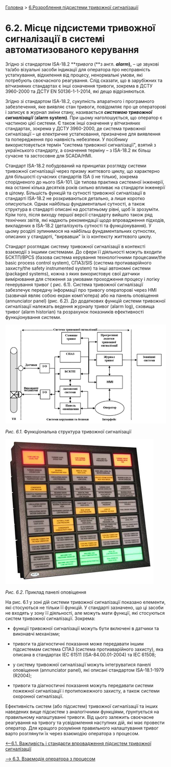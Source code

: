 [Головна](README.md) > [6.Розроблення підсистеми тривожної сигналізації](6.md)

# 6.2. Місце підсистеми тривожної сигналізації в системі автоматизованого керування

Згідно зі стандартом ISA-18.2  ***тривога* (**з англ. ***alarm*),** – це звукові та/або візуальні засоби індикації для оператора про несправність устаткування, відхилення від процесу, ненормальні умови, які потребують своєчасного реагування. Слід сказати, що в зарубіжних та вітчизняних стандартах є інші означення тривоги, зокрема в ДСТУ 3960-2000 та ДСТУ EN 50136-1-1-2014, які дещо відрізняються. 

Згідно зі стандартом ISA-18.2, сукупність апаратного і програмного забезпечення, яке виявляє стан тривоги, повідомляє про це операторові і записує в журнал зміни стану, називається ***системою тривожної сигналізації*** (**alarm system)**. При цьому наголошується, що оператор є частиною цієї системи. Є також інші означення у вітчизняних стандартах, зокрема у ДСТУ 3960-2000, де система тривожної сигналізації – це електричне устатковання, призначене для виявлення та попередження про наявність небезпеки. У посібнику використовується термін "система тривожної сигналізації", взятий з українського стандарту, а означення терміну – з ISA-18.2 як більш сучасне та застосовне для SCADA/HMI. 

Стандарт ISA-18.2 побудований на принципах розгляду системи тривожної сигналізації через призму життєвого циклу, що характерно для більшості сучасних стандартів ISA (і не тільки), зокрема спорідненого до нього ISA-101. Це типова практика системної інженерії, яка останні кілька десятків років сильно впливає на стандарти інженерії в цілому. Більшість функцій та сутності тривожної сигналізації в стандарті ISA-18.2 не розкриваються детально, а лише коротко описуються. Однак найбільш фундаментальні сутності, а також структура в стандарті описані на достатньому рівні, щоб їх зрозуміти. Крім того, після виходу першої версії стандарту вийшло також ряд технічних звітів, які надають рекомендації щодо впровадження підходів, викладених в ISA-18.2 (деталізують сутності та функціонування). У цьому розділі зупинимося на найбільш фундаментальних сутностях, описаних у стандарті, "вирвавши" їх із контексту життєвого циклу.     

Стандарт розглядає систему тривожної сигналізації в контексті взаємодії з іншими системами. До сфери її діяльності можуть входити БСКТП/BPCS (базова система керування технологічними процесами/the basic process control system), СПАЗ/SIS (система протиаварійного захисту/the safety instrumented system) та інші автономні системи (packaged systems), кожна з яких використовує свої датчики вимірювання для стеження за умовами проходження процесу і логіку генерування тривог ( рис. 6.1). Система тривожної сигналізації забезпечує передачу інформації про тривогу операторові через HMI (зазвичай являє собою екран комп'ютера) або на панель оповіщення (annunciator panel) (рис. 6.2). До додаткових функцій системи тривожної сигналізації належать ведення журналу тривог (alarm log), сховища тривог (alarm historian) та розрахунок показників ефективності функціонування системи. 

![](media6/6_1.png)                               

*Рис.* *6.1.* Функціональна структура тривожної сигналізації 

![](media6/6_2.jpg) 

*Рис. 6.2*. Приклад панелі оповіщення 

На рис. 6.1 у зоні дій системи тривожної сигналізації показано елементи, які стосуються не тільки її функцій. У стандарті зазначено, що ці засоби не входять у зону її діяльності, але можуть мати функції, які стосуються систем тривожної сигналізації. Зокрема:

- функції тривожної сигналізації можуть бути включені в датчики та виконавчі механізми;

- тривоги та діагностичні показання може передавати іншим підсистемам система СПАЗ (система протиаварійного захисту), яка описана в стандартах IEC 61511 (ISA-84.00.01-2004) та IEC 61508; 

- у систему тривожної сигналізації можуть інтегруватися панелі оповіщення (annunciator panel), які описані стандартом ISA-18.1-1979 (R2004); 

- тривоги та діагностичні показання можуть передавати системи пожежної сигналізації і протипожежного захисту, а також системи охоронної сигналізації. 

Ефективність систем (або підсистем) тривожної сигналізації та інших наведених вище підсистем з аналогічними функціями, ґрунтується на правильному налаштуванні тривоги. Від цього залежить своєчасне реагування на тривогу та усвідомлення наступних дій, які має провести оператор. Для кращого розуміння правильного налаштування тривог варто розглянути їх через взаємодію оператора з процесом. 

[<--6.1. Важливість і стандарти впровадження підсистем тривожної сигналізації](6_1.md)

[--> 6.3. Взаємодія оператора з процесом](6_3.md)